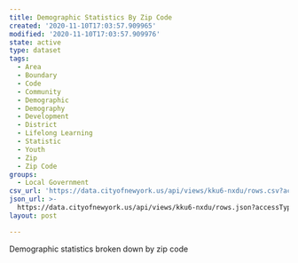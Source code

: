 ```yaml
---
title: Demographic Statistics By Zip Code
created: '2020-11-10T17:03:57.909965'
modified: '2020-11-10T17:03:57.909976'
state: active
type: dataset
tags:
  - Area
  - Boundary
  - Code
  - Community
  - Demographic
  - Demography
  - Development
  - District
  - Lifelong Learning
  - Statistic
  - Youth
  - Zip
  - Zip Code
groups:
  - Local Government
csv_url: 'https://data.cityofnewyork.us/api/views/kku6-nxdu/rows.csv?accessType=DOWNLOAD'
json_url: >-
  https://data.cityofnewyork.us/api/views/kku6-nxdu/rows.json?accessType=DOWNLOAD
layout: post

---
```

Demographic statistics broken down by zip code
